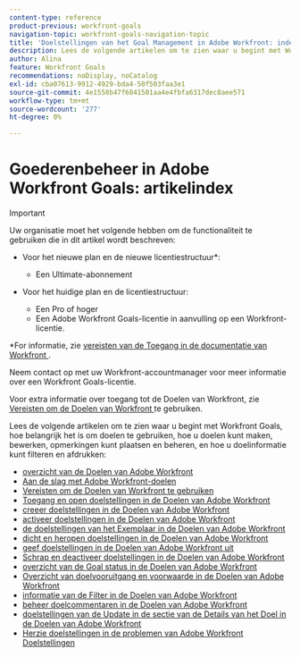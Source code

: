```yaml
---
content-type: reference
product-previous: workfront-goals
navigation-topic: workfront-goals-navigation-topic
title: 'Doelstellingen van het Goal Management in Adobe Workfront: index van artikel'
description: Lees de volgende artikelen om te zien waar u begint met Workfront Goals, hoe belangrijk het is om doelen te gebruiken, hoe u doelen kunt maken, bewerken, opmerkingen kunt plaatsen en beheren, en hoe u doelinformatie kunt filteren en afdrukken.
author: Alina
feature: Workfront Goals
recommendations: noDisplay, noCatalog
exl-id: cba07613-9912-4929-bda4-50f503faa3e1
source-git-commit: 4e1558b47f6041501aa4e4fbfa6317dec8aee571
workflow-type: tm+mt
source-wordcount: '277'
ht-degree: 0%

---
```


# Goederenbeheer in Adobe Workfront Goals: artikelindex

<!--Audited: 4/2025-->

>[!IMPORTANT]
>
>Uw organisatie moet het volgende hebben om de functionaliteit te gebruiken die in dit artikel wordt beschreven:
>
>* Voor het nieuwe plan en de nieuwe licentiestructuur*:
>
>   * Een Ultimate-abonnement
>    
>* Voor het huidige plan en de licentiestructuur:
>
>   * Een Pro of hoger
>   * Een Adobe Workfront Goals-licentie in aanvulling op een Workfront-licentie.
>
>*For informatie, zie [ vereisten van de Toegang in de documentatie van Workfront ](/help/quicksilver/administration-and-setup/add-users/access-levels-and-object-permissions/access-level-requirements-in-documentation.md).
>
>
>Neem contact op met uw Workfront-accountmanager voor meer informatie over een Workfront Goals-licentie.
>
>Voor extra informatie over toegang tot de Doelen van Workfront, zie [ Vereisten om de Doelen van Workfront ](/help/quicksilver/workfront-goals/goal-management/access-needed-for-wf-goals.md) te gebruiken.

Lees de volgende artikelen om te zien waar u begint met Workfront Goals, hoe belangrijk het is om doelen te gebruiken, hoe u doelen kunt maken, bewerken, opmerkingen kunt plaatsen en beheren, en hoe u doelinformatie kunt filteren en afdrukken:

* [ overzicht van de Doelen van Adobe Workfront ](../../workfront-goals/goal-management/wf-goals-overview.md)
* [Aan de slag met Adobe Workfront-doelen](../../workfront-goals/goal-management/getting-started-with-wf-goals.md)
* [ Vereisten om de Doelen van Workfront te gebruiken ](../../workfront-goals/goal-management/access-needed-for-wf-goals.md)
* [ Toegang en open doelstellingen in de Doelen van Adobe Workfront ](../../workfront-goals/goal-management/access-goals-in-wf-goals.md)
* [ creeer doelstellingen in de Doelen van Adobe Workfront ](../../workfront-goals/goal-management/create-goals.md)
* [ activeer doelstellingen in de Doelen van Adobe Workfront ](../../workfront-goals/goal-management/activate-goals.md)
* [ de doelstellingen van het Exemplaar in de Doelen van Adobe Workfront ](../../workfront-goals/goal-management/copy-goals.md)
* [ dicht en heropen doelstellingen in de Doelen van Adobe Workfront ](../../workfront-goals/goal-management/close-and-reopen-goals.md)
* [ geef doelstellingen in de Doelen van Adobe Workfront uit ](../../workfront-goals/goal-management/edit-goals.md)
* [ Schrap en deactiveer doelstellingen in de Doelen van Adobe Workfront ](../../workfront-goals/goal-management/delete-and-deactivate-goals.md)
* [ overzicht van de Goal status in de Doelen van Adobe Workfront ](../../workfront-goals/goal-management/goal-status-overview.md)
* [ Overzicht van doelvooruitgang en voorwaarde in de Doelen van Adobe Workfront ](../../workfront-goals/goal-management/calculate-goal-progress.md)
* [ informatie van de Filter in de Doelen van Adobe Workfront ](../../workfront-goals/goal-management/filter-information-wf-goals.md)
* [ beheer doelcommentaren in de Doelen van Adobe Workfront ](../../workfront-goals/goal-management/manage-goal-comments.md)
* [ doelstellingen van de Update in de sectie van de Details van het Doel in de Doelen van Adobe Workfront ](../../workfront-goals/goal-management/update-goals-in-goal-details-panel.md)
* [Herzie doelstellingen in de problemen van Adobe Workfront Doelstellingen](../../workfront-goals/goal-management/view-in-trouble-goals.md)
